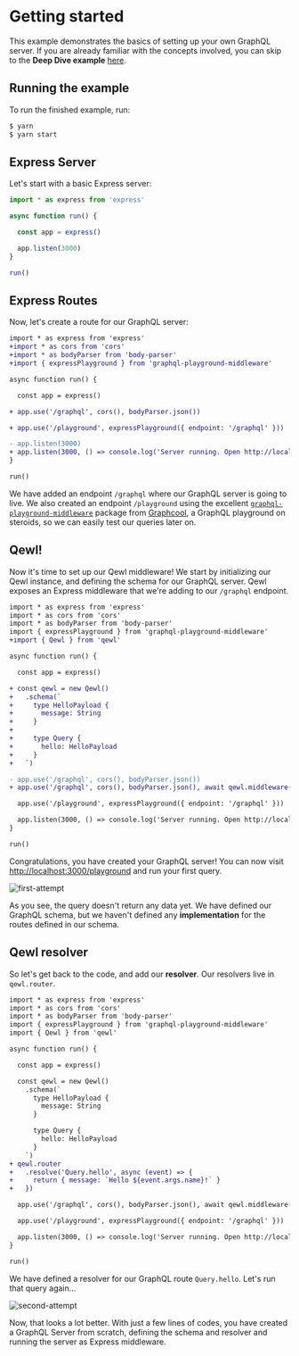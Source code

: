 # Getting started

This example demonstrates the basics of setting up your own GraphQL server. If you are already familiar with the concepts involved, you can skip to the **Deep Dive example** [here](../deep-dive#readme).

## Running the example
To run the finished example, run:
```bash
$ yarn
$ yarn start
```

## Express Server
Let's start with a basic Express server:
```ts
import * as express from 'express'

async function run() {

  const app = express()

  app.listen(3000)
}

run()
```
## Express Routes
Now, let's create a route for our GraphQL server:
```diff
import * as express from 'express'
+import * as cors from 'cors'
+import * as bodyParser from 'body-parser'
+import { expressPlayground } from 'graphql-playground-middleware'

async function run() {

  const app = express()

+ app.use('/graphql', cors(), bodyParser.json())

+ app.use('/playground', expressPlayground({ endpoint: '/graphql' }))

- app.listen(3000)
+ app.listen(3000, () => console.log('Server running. Open http://localhost:3000/playground to run queries.'))
}

run()
```
We have added an endpoint `/graphql` where our GraphQL server is going to live. We also created an endpoint `/playground` using the excellent [`graphql-playground-middleware`](https://github.com/graphcool/graphql-playground) package from [Graphcool](https://graph.cool), a GraphQL playground on steroids, so we can easily test our queries later on.

## Qewl!
Now it's time to set up our Qewl middleware! We start by initializing our Qewl instance, and defining the schema for our GraphQL server. Qewl exposes an Express middleware that we're adding to our `/graphql` endpoint.
```diff
import * as express from 'express'
import * as cors from 'cors'
import * as bodyParser from 'body-parser'
import { expressPlayground } from 'graphql-playground-middleware'
+import { Qewl } from 'qewl'

async function run() {

  const app = express()

+ const qewl = new Qewl()
+   .schema(`
+     type HelloPayload {
+       message: String
+     }
+
+     type Query {
+       hello: HelloPayload
+     }
+   `)

- app.use('/graphql', cors(), bodyParser.json())
+ app.use('/graphql', cors(), bodyParser.json(), await qewl.middleware())

  app.use('/playground', expressPlayground({ endpoint: '/graphql' }))

  app.listen(3000, () => console.log('Server running. Open http://localhost:3000/playground to run queries.'))
}

run()
```
Congratulations, you have created your GraphQL server! You can now visit [http://localhost:3000/playground](http://localhost:3000/playground) and run your first query.

![first-attempt](https://user-images.githubusercontent.com/852069/32813123-dc222878-c9a8-11e7-9e70-dd078c64d5e9.png)

As you see, the query doesn't return any data yet. We have defined our GraphQL schema, but we haven't defined any **implementation** for the routes defined in our schema.

## Qewl resolver
So let's get back to the code, and add our **resolver**. Our resolvers live in `qewl.router`.
```diff
import * as express from 'express'
import * as cors from 'cors'
import * as bodyParser from 'body-parser'
import { expressPlayground } from 'graphql-playground-middleware'
import { Qewl } from 'qewl'

async function run() {

  const app = express()

  const qewl = new Qewl()
    .schema(`
      type HelloPayload {
        message: String
      }

      type Query {
        hello: HelloPayload
      }
    `)
+ qewl.router
+   .resolve('Query.hello', async (event) => {
+     return { message: `Hello ${event.args.name}!` }
+   })

  app.use('/graphql', cors(), bodyParser.json(), await qewl.middleware())

  app.use('/playground', expressPlayground({ endpoint: '/graphql' }))

  app.listen(3000, () => console.log('Server running. Open http://localhost:3000/playground to run queries.'))
}

run()
```
We have defined a resolver for our GraphQL route `Query.hello`. Let's run that query again...

![second-attempt](https://user-images.githubusercontent.com/852069/32813445-816489ba-c9aa-11e7-8474-d3ab42b2fe14.png)

Now, that looks a lot better. With just a few lines of codes, you have created a GraphQL Server from scratch, defining the schema and resolver and running the server as Express middleware.
